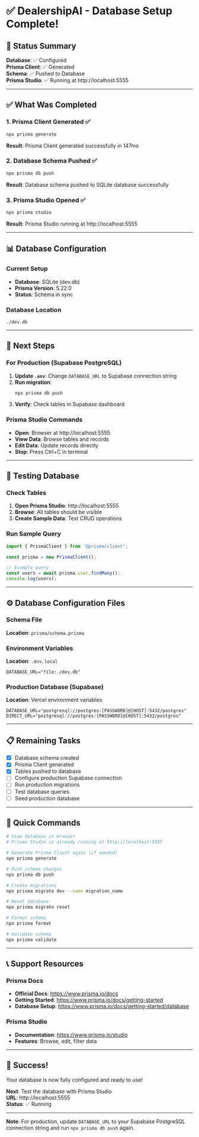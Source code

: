 # ✅ DealershipAI - Database Setup Complete!

## 🎉 Status Summary

**Database**: ✅ Configured  
**Prisma Client**: ✅ Generated  
**Schema**: ✅ Pushed to Database  
**Prisma Studio**: ✅ Running at http://localhost:5555

---

## ✅ What Was Completed

### 1. Prisma Client Generated ✅
```bash
npx prisma generate
```
**Result**: Prisma Client generated successfully in 147ms

### 2. Database Schema Pushed ✅
```bash
npx prisma db push
```
**Result**: Database schema pushed to SQLite database successfully

### 3. Prisma Studio Opened ✅
```bash
npx prisma studio
```
**Result**: Prisma Studio running at http://localhost:5555

---

## 📊 Database Configuration

### Current Setup
- **Database**: SQLite (dev.db)
- **Prisma Version**: 5.22.0
- **Status**: Schema in sync

### Database Location
```
./dev.db
```

---

## 🎯 Next Steps

### For Production (Supabase PostgreSQL)
1. **Update `.env`**: Change `DATABASE_URL` to Supabase connection string
2. **Run migration**:
   ```bash
   npx prisma db push
   ```
3. **Verify**: Check tables in Supabase dashboard

### Prisma Studio Commands
- **Open**: Browser at http://localhost:5555
- **View Data**: Browse tables and records
- **Edit Data**: Update records directly
- **Stop**: Press Ctrl+C in terminal

---

## 🧪 Testing Database

### Check Tables
1. **Open Prisma Studio**: http://localhost:5555
2. **Browse**: All tables should be visible
3. **Create Sample Data**: Test CRUD operations

### Run Sample Query
```typescript
import { PrismaClient } from '@prisma/client';

const prisma = new PrismaClient();

// Example query
const users = await prisma.user.findMany();
console.log(users);
```

---

## ⚙️ Database Configuration Files

### Schema File
**Location**: `prisma/schema.prisma`

### Environment Variables
**Location**: `.env.local`
```env
DATABASE_URL="file:./dev.db"
```

### Production Database (Supabase)
**Location**: Vercel environment variables
```env
DATABASE_URL="postgresql://postgres:[PASSWORD]@[HOST]:5432/postgres"
DIRECT_URL="postgresql://postgres:[PASSWORD]@[HOST]:5432/postgres"
```

---

## 📋 Remaining Tasks

- [x] Database schema created
- [x] Prisma Client generated
- [x] Tables pushed to database
- [ ] Configure production Supabase connection
- [ ] Run production migrations
- [ ] Test database queries
- [ ] Seed production database

---

## 🚀 Quick Commands

```bash
# View database in browser
# Prisma Studio is already running at http://localhost:5555

# Generate Prisma Client again (if needed)
npx prisma generate

# Push schema changes
npx prisma db push

# Create migrations
npx prisma migrate dev --name migration_name

# Reset database
npx prisma migrate reset

# Format schema
npx prisma format

# Validate schema
npx prisma validate
```

---

## 📞 Support Resources

### Prisma Docs
- **Official Docs**: https://www.prisma.io/docs
- **Getting Started**: https://www.prisma.io/docs/getting-started
- **Database Setup**: https://www.prisma.io/docs/getting-started/database

### Prisma Studio
- **Documentation**: https://www.prisma.io/studio
- **Features**: Browse, edit, filter data

---

## 🎊 Success!

Your database is now fully configured and ready to use!

**Next**: Test the database with Prisma Studio  
**URL**: http://localhost:5555  
**Status**: ✅ Running

---

**Note**: For production, update `DATABASE_URL` to your Supabase PostgreSQL connection string and run `npx prisma db push` again.

